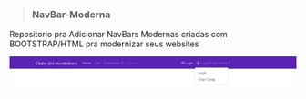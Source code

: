 > <h3>NavBar-Moderna</h3>
Repositorio pra Adicionar NavBars Modernas criadas com BOOTSTRAP/HTML pra modernizar seus websites

<img src='navbar-exemplo.PNG'>
